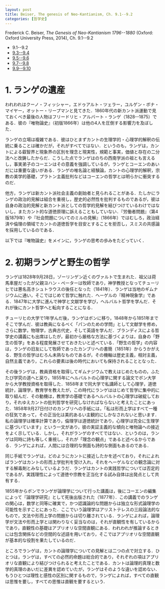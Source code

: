```yaml
---
layout: post
title: Beiser, The genesis of Neo-Kantianism, Ch. 9.1--9.2
categories: [哲学史]
---
```


Frederick C. Beiser, _The Genesis of Neo-Kantianism 1796--1880_ (Oxford: Oxford University Press, 2014), Ch. 9.1--9.2

* 9.1--9.2
* [9.3--9.4](http://hinaba.org/mikro-und-makro/2017/02/03/01.html)
* [9.5--9.6](http://hinaba.org/mikro-und-makro/2017/02/09/01.html)
* [9.7--9.8](http://hinaba.org/mikro-und-makro/2017/02/14/01.html)
* [9.9--9.10](http://hinaba.org/mikro-und-makro/2017/02/14/02.html)

# 1. ランゲの遺産

われわれはクーノ・フィッシャー，エドゥアルト・ツェラー，ユルゲン・ボナ・マイヤー，オットー・リープマンと見てきた．1860年代の新カント派運動で見ておくべき最後の人物はフリードリヒ・アルバート・ランゲ（1828--1875）である．彼の『唯物論史』（初版1866年）は他の4人を圧倒する影響力を及ぼした．

ランゲの立場は複雑である．彼はひとまずカントの生理学的・心理学的解釈の伝統に乗ることは確かだが，それがすべてではない．というのも，ランゲは，カントによる叡智界と現象界の区別を理念と現実性，規範と事実，価値と存在の二分法へと改鋳したからだ．こうした点でランゲはのちの西南学派の祖とも言えるし，事実弟子のコーエンはその意義を強調しているが，ランゲとコーエンのあいだには重要な違いがある．ランゲの唯名論と経験論，カントの心理学的解釈，宗教の美学的基礎，プラトン主義批判などはコーエンの哲学とは明らかに衝突するのだ．

他方，ランゲは新カント派社会主義の創始者と見られることがある．たしかにランゲの政治的見解は組合を重視し，歴史的必然性を批判するものであるが，彼は自身の政治的見解と新カント派としての哲学的見解を結びつけているわけではないし，またカント的な道徳原理に訴えることもしていない．『労働者問題』（第4版1879年）や『社会問題についてのミルの見解』（1866年）ではむしろ，政治経済や倫理の領域でカントの道徳哲学を目安とすることを拒否し，スミスの共感論を採用しているのである．

以下では『唯物論史』をメインに，ランゲの思考の歩みをたどっていく．

# 2. 初期ランゲと野生の哲学

ランゲは1828年9月28日，ゾーリンゲン近くのヴァルトで生まれた．祖父は荷馬車屋だったが父親ヨハン・ペーターは牧師であり，神学教授となってチューリヒでは悪名高きシュトラウスの後任となった（1841年）．ランゲは当地のギムナジウムに通い，そこではじめて哲学に触れた．ヘーゲルの『精神現象学』である．1847年に大学に進んで神学と文献学を学び，ヘルバルト哲学を学んだ．それが後にカント哲学へと転向することになる．

チューリヒの大学で1年学んだ後，ランゲはボンに移り，1848年から1851年までそこで学んだ．彼は教員になるべく「パンのための学問」として文献学を修め，さらに数学，物理学，古典古代史，そして英語を学んだ．ブランディスによる哲学史の講義にも出席はしたが，最初から厳格な方法に基づくよりは，自身の「野生の哲学」をある程度発展させておきたいと述べている．「野生の哲学」の内容は，ランゲの旧友にして牧師であったカンブリへの書簡（1851年）からうかがえる．野生の哲学はむろん未熟なものであるが，その機軸は歴史主義，相対主義，自然主義であり，これらの要素は後の時代においても保持されることとなった．

その後ランゲは，教員資格を取得してギムナジウムで教えはじめたものの，ふたたび学究の道へと戻り，1855年にヘルバルトの心理学に関する論文でボン大学から大学教授資格を取得した．1858年まで同大学で私講師として心理学，道徳統計，論理学，教育学を教えたが，この時代にランゲははじめて哲学に集中的に取り組んだ．その動機は，教育学の基礎であるヘルバルトの心理学は破綻しており，それゆえカントの批判哲学を研究しなければならないと考えたことにあった．1858年9月27日付けのカンブリへの手紙には，「私は形而上学はすべて一種の狂気であって，その正当化は美的あるい主観的にしかなされないと思います．私の論理学は確率計算であり，倫理学は道徳統計であり，心理学は完全に生理学に基づいています」という一文があり，彼の実証主義的な傾向と唯物論への接近をよく示している．しかし，それがランゲのすべてではない．というのは，ランゲは同時に詩も等しく重視し，それが「理念の観点」であると述べるからである．ランゲによれば，人間には合理的な側面も詩的な側面もあるのである．

同じ手紙でランゲは，どのようにカントに接近したかを述べており，それによればランゲはカントの形而上学批判を受け入れ，それをヘーゲルなどの観念論に対する解毒剤とみなしているようだ．ランゲはカントの実践哲学については否定的であるが，実践理性によって道徳や宗教を正当化する試み自体は出発点として共有する．

1855年からボンでランゲが論理学について行った講義は，後にコーエンの編集によって『論理学研究』として死後出版された（1877年）．この講義でのランゲの関心は，数学と同等に確実で，かつ認識論的な問題からは独立な形式論理学の可能性を示すことにあった．ここでいう論理学はアリストテレスの三段論法的なもので，文法や形而上学の問題からは切り離されている．ランゲによれば，論理学が文法や形而上学とは関わりなく妥当なのは，それが直観性を有しているからであり，直観性の基礎はアプリオリな空間直観にある．われわれが推論するときには包含関係などの空間的な述語を用いており，そこではアプリオリな空間直観が基本的な役割を果たしているのだ．

ところでランゲは，カントの論理学についての見解とは二つの点で対立する．ひとつは，ランゲは，すべての必然的命題は総合的であり，それぞれの項はアプリオリな直観により結びつけられると考えたことである．カントは論理的真理と数学的真理のあいだに差異を認めていたが，ランゲはそのような違いを認めない．もうひとつは理性と感性の区別に関するもので，ランゲによれば，すべての直観は思惟を要し，すべての思惟は直観を要するという．

